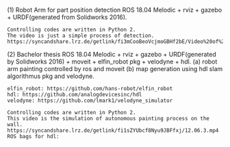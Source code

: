 (1) Robot Arm for part position detection
    ROS 18.04 Melodic + rviz + gazebo + URDF(generated from Solidworks 2016).
    
    Controlling codes are written in Python 2.
    The video is just a simple process of detection.
    https://syncandshare.lrz.de/getlink/fi3mCooBeoVcjmoGBHf2bE/Video%20of%20the%20process.mp4

(2) Bachelor thesis
    ROS 18.04 Melodic + rviz + gazebo + URDF(generated by Solidworks 2016) + moveit + elfin_robot pkg + velodyne + hdl.
    (a) robot arm painting controlled by ros and moveit
    (b) map generation using hdl slam algorithmus pkg and velodyne.
    
    elfin_robot: https://github.com/hans-robot/elfin_robot
    hdl: https://github.com/analogdevicesinc/hdl
    velodyne: https://github.com/lmark1/velodyne_simulator
    
    Controlling codes are written in Python 2.
    This video is the simulation of autonomous painting process on the wall.
    https://syncandshare.lrz.de/getlink/fi1sZYUbcf8Nyu9JBFfxj/12.06.3.mp4
    ROS bags for hdl:
    
    
